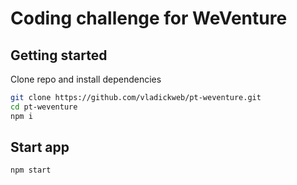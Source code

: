 # Coding challenge for WeVenture

## Getting started

Clone repo and install dependencies
```sh
git clone https://github.com/vladickweb/pt-weventure.git
cd pt-weventure
npm i
```
## Start app
```sh
npm start
```